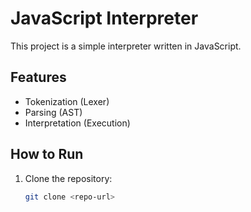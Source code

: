 # JavaScript Interpreter
This project is a simple interpreter written in JavaScript.

## Features
- Tokenization (Lexer)
- Parsing (AST)
- Interpretation (Execution)

## How to Run
1. Clone the repository:  
   ```sh
   git clone <repo-url>
